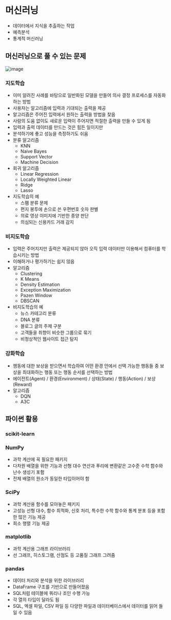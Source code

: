 # 머신러닝

- 데이터에서 지식을 추출하는 작업  
- 예측분석  
- 통계적 머신러닝

## 머신러닝으로 풀 수 있는 문제
![image](https://user-images.githubusercontent.com/58130158/132786745-ed9b22e6-24b8-40e5-9d8c-2028f4ca4ee9.png)

### 지도학습  
- 이미 알려진 사례를 바탕으로 일반화된 모델을 만들어 의사 결정 프로세스를 자동화하는 방법  
- 사용자는 알고리즘에 입력과 기대되는 출력을 제공  
- 알고리즘은 주어진 입력에서 원하는 출력을 방법을 찾음  
- 사람의 도움 없이도 새로운 입력이 주어지면 적절한 출력을 만들 수 있게 됨
- 입력과 출력 데이터를 만드는 것은 힘든 일이지만
- 분석하기에 좋고 성능을 측정하기도 쉬움
- 분류 알고리즘
  - KNN
  - Naive Bayes
  - Support Vector
  - Machine Decision
- 회귀 알고리즘
  - Linear Regression
  - Locally Weighted Linear
  - Ridge
  - Lasso
- 지도학습의 예
  - 스팸 분류 문제
  - 편지 봉투에 손으로 쓴 우편번호 숫자 판별
  - 의료 영상 이미지에 기반한 종양 판단
  - 의심되는 신용카드 거래 감지
### 비지도학습
- 입력은 주어지지만 출력은 제공되지 않아 오직 입력 데이터만 이용해서 컴퓨터를 학습시키는 방법
- 이해하거나 평가하기는 쉽지 않음
- 알고리즘
  - Clustering
  - K Means
  - Density Estimation
  - Exception Maximization
  - Pazen Window
  - DBSCAN
- 비지도학습의 예
  - 뉴스 카테고리 분류
  - DNA 분류
  - 블로그 글의 주제 구분
  - 고객들을 취향이 비슷한 그룹으로 묶기
  - 비정상적인 웹사이트 접근 탐지
### 강화학습
- 행동에 대한 보상을 받으면서 학습하여 어떤 환경 안에서 선택 가능한 행동들 중 보상을 최대화하는 행동 또는 행동 순서를 선택하는 방법
- 에이전트(Agent) / 환경(Environment) / 상태(State) / 행동(Action) / 보상(Reward)
- 알고리즘
  - DQN
  - A3C
 
 ## 파이썬 활용
 ### scikit-learn
 ### NumPy
 - 과학 계산에 꼭 필요한 패키지  
 - 다차원 배열을 위한 기능과 선형 대수 연산과 푸리에 변환같은 고수준 수학 함수와 난수 생성기 포함
 - 전체 배열의 원소가 동일한 타입이어야 함
 ### SciPy
 - 과학 계산용 함수를 모아놓은 패키지
 - 고성능 선형 대수, 함수 최적화, 신호 처리, 특수한 수학 함수와 통계 분포 등을 포함한 많은 기능 제공
 - 희소 행렬 기능 제공
 ### matplotlib
 - 과학 계산용 그래프 라이브러리
 - 선 그래프, 히스토그램, 산점도 등 고품질 그래프 그려줌
 ### pandas
 - 데이터 처리와 분석을 위한 라이브러리
 - DataFrame 구조를 기반으로 만들어졌음
 - SQL처럼 테이블에 쿼리나 조인 수행 가능
 - 각 열의 타입이 달라도 됨
 - SQL, 엑셀 파일, CSV 파일 등 다양한 파일과 데이터베이스에서 데이터를 읽어 들일 수 있음

